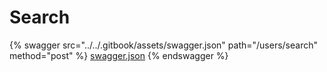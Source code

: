 # Search

{% swagger src="../../.gitbook/assets/swagger.json" path="/users/search" method="post" %}
[swagger.json](../../.gitbook/assets/swagger.json)
{% endswagger %}
